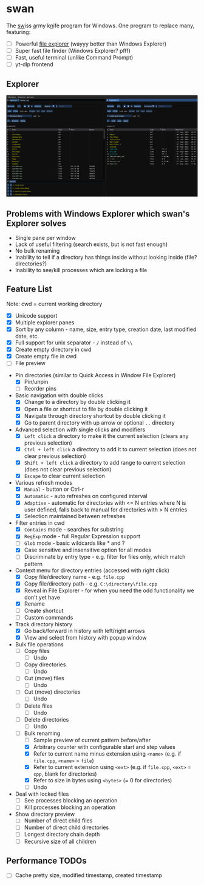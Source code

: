 # swan

The <u>sw</u>iss <u>a</u>rmy k<u>n</u>ife program for Windows. One program to replace many, featuring:

- [ ] Powerful [file explorer](#explorer) (wayyy better than Windows Explorer)
- [ ] Super fast file finder (Windows Explorer? pfff)
- [ ] Fast, useful terminal (unlike Command Prompt)
- [ ] yt-dlp frontend

## Explorer

<img src="resource/preview1.png" />

## Problems with Windows Explorer which swan's Explorer solves

- Single pane per window
- Lack of useful filtering (search exists, but is not fast enough)
- No bulk renaming
- Inability to tell if a directory has things inside without looking inside (file? directories?)
- Inability to see/kill processes which are locking a file

## Feature List

Note: cwd = current working directory

- [x] Unicode support
- [x] Multiple explorer panes
- [x] Sort by any column - name, size, entry type, creation date, last modified date, etc.
- [x] Full support for unix separator - `/` instead of `\\`
- [x] Create empty directory in cwd
- [x] Create empty file in cwd
- [ ] File preview

- Pin directories (similar to Quick Access in Window File Explorer)
  - [x] Pin/unpin
  - [ ] Reorder pins

- Basic navigation with double clicks
  - [x] Change to a directory by double clicking it
  - [x] Open a file or shortcut to file by double clicking it
  - [x] Navigate through directory shortcut by double clicking it
  - [x] Go to parent directory with up arrow or optional `..` directory

- Advanced selection with single clicks and modifiers
  - [x] `Left click` a directory to make it the current selection (clears any previous selection)
  - [x] `Ctrl + left click` a directory to add it to current selection (does not clear previous selection)
  - [x] `Shift + left click` a directory to add range to current selection (does not clear previous selection)
  - [x] `Escape` to clear current selection

- Various refresh modes
  - [x] `Manual` - button or Ctrl-r
  - [x] `Automatic` - auto refreshes on configured interval
  - [x] `Adaptive` - automatic for directories with <= N entries where N is user defined, falls back to manual for directories with > N entries
  - [x] Selection maintained between refreshes

- Filter entries in cwd
  - [x] `Contains` mode - searches for substring
  - [x] `RegExp` mode - full Regular Expression support
  - [ ] `Glob` mode - basic wildcards like * and ?
  - [x] Case sensitive and insensitive option for all modes
  - [ ] Discriminate by entry type - e.g. filter for files only, which match pattern

- Context menu for directory entries (accessed with right click)
  - [x] Copy file/directory name - e.g. `file.cpp`
  - [x] Copy file/directory path - e.g. `C:\directory\file.cpp`
  - [x] Reveal in File Explorer - for when you need the odd functionality we don't yet have
  - [x] Rename
  - [ ] Create shortcut
  - [ ] Custom commands

- Track directory history
  - [x] Go back/forward in history with left/right arrows
  - [x] View and select from history with popup window

- Bulk file operations
  - [ ] Copy files
    - [ ] Undo
  - [ ] Copy directories
    - [ ] Undo
  - [ ] Cut (move) files
    - [ ] Undo
  - [ ] Cut (move) directories
    - [ ] Undo
  - [ ] Delete files
    - [ ] Undo
  - [ ] Delete directories
    - [ ] Undo
  - [ ] Bulk renaming
    - [ ] Sample preview of current pattern before/after
    - [x] Arbitrary counter with configurable start and step values
    - [x] Refer to current name minus extension using `<name>` (e.g. if `file.cpp`, `<name>` = `file`)
    - [x] Refer to current extension using `<ext>` (e.g. if `file.cpp`, `<ext>` = `cpp`, blank for directories)
    - [x] Refer to size in bytes using `<bytes>` (= 0 for directories)
    - [ ] Undo

- Deal with locked files
  - [ ] See processes blocking an operation
  - [ ] Kill processes blocking an operation

- Show directory preview
  - [ ] Number of direct child files
  - [ ] Number of direct child directories
  - [ ] Longest directory chain depth
  - [ ] Recursive size of all children

## Performance TODOs

- [ ] Cache pretty size, modified timestamp, created timestamp
